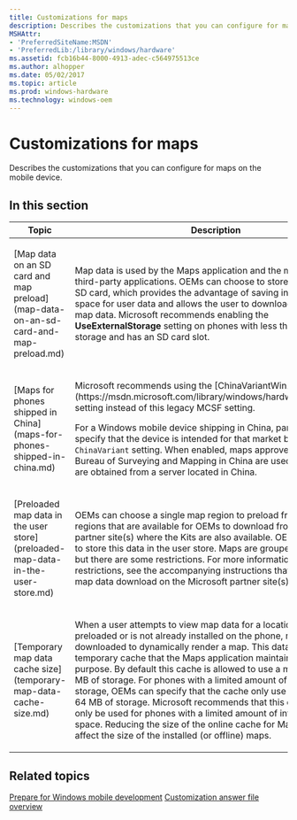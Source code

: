 ```yaml
---
title: Customizations for maps
description: Describes the customizations that you can configure for maps on the mobile device.
MSHAttr:
- 'PreferredSiteName:MSDN'
- 'PreferredLib:/library/windows/hardware'
ms.assetid: fcb16b44-8000-4913-adec-c564975513ce
ms.author: alhopper
ms.date: 05/02/2017
ms.topic: article
ms.prod: windows-hardware
ms.technology: windows-oem
---
```


# Customizations for maps


Describes the customizations that you can configure for maps on the mobile device.

## In this section


<table>
<colgroup>
<col width="50%" />
<col width="50%" />
</colgroup>
<thead>
<tr class="header">
<th>Topic</th>
<th>Description</th>
</tr>
</thead>
<tbody>
<tr class="odd">
<td><p>[Map data on an SD card and map preload](map-data-on-an-sd-card-and-map-preload.md)</p></td>
<td><p>Map data is used by the Maps application and the map control for third-party applications. OEMs can choose to store this data on an SD card, which provides the advantage of saving internal memory space for user data and allows the user to download more offline map data. Microsoft recommends enabling the <strong>UseExternalStorage</strong> setting on phones with less than 8 GB of user storage and has an SD card slot.</p></td>
</tr>
<tr class="even">
<td><p>[Maps for phones shipped in China](maps-for-phones-shipped-in-china.md)</p></td>
<td><p>Microsoft recommends using the [ChinaVariantWin10](https://msdn.microsoft.com/library/windows/hardware/mt203640) setting instead of this legacy MCSF setting.</p>
<p>For a Windows mobile device shipping in China, partners must specify that the device is intended for that market by configuring <code>ChinaVariant</code> setting. When enabled, maps approved by the State Bureau of Surveying and Mapping in China are used and the maps are obtained from a server located in China.</p></td>
</tr>
<tr class="odd">
<td><p>[Preloaded map data in the user store](preloaded-map-data-in-the-user-store.md)</p></td>
<td><p>OEMs can choose a single map region to preload from the multiple regions that are available for OEMs to download from the Microsoft partner site(s) where the Kits are also available. OEMs can choose to store this data in the user store. Maps are grouped into regions, but there are some restrictions. For more information about these restrictions, see the accompanying instructions that are part of the map data download on the Microsoft partner site(s).</p></td>
</tr>
<tr class="even">
<td><p>[Temporary map data cache size](temporary-map-data-cache-size.md)</p></td>
<td><p>When a user attempts to view map data for a location that was not preloaded or is not already installed on the phone, map data will be downloaded to dynamically render a map. This data is stored in a temporary cache that the Maps application maintains for this purpose. By default this cache is allowed to use a maximum of 128 MB of storage. For phones with a limited amount of available storage, OEMs can specify that the cache only use a maximum of 64 MB of storage. Microsoft recommends that this customization only be used for phones with a limited amount of internal storage space. Reducing the size of the online cache for Map data does not affect the size of the installed (or offline) maps.</p></td>
</tr>
</tbody>
</table>

## Related topics

[Prepare for Windows mobile development](https://docs.microsoft.com/en-us/windows-hardware/manufacture/mobile/preparing-for-windows-mobile-development)
[Customization answer file overview](https://docs.microsoft.com/en-us/windows-hardware/customize/mobile/mcsf/customization-answer-file)